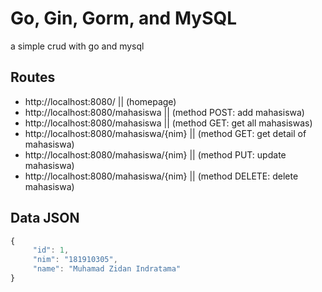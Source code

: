 # Go, Gin, Gorm, and MySQL

a simple crud with go and mysql

## Routes

- http://localhost:8080/ || (homepage)
- http://localhost:8080/mahasiswa || (method POST: add mahasiswa)
- http://localhost:8080/mahasiswa || (method GET: get all mahasiswas)
- http://localhost:8080/mahasiswa/{nim} || (method GET: get detail of mahasiswa)
- http://localhost:8080/mahasiswa/{nim} || (method PUT: update mahasiswa)
- http://localhost:8080/mahasiswa/{nim} || (method DELETE: delete mahasiswa)

## Data JSON

```javascript
{
     "id": 1,
     "nim": "181910305",
     "name": "Muhamad Zidan Indratama"
}
```
